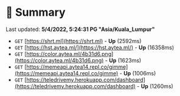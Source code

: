 # 📖 Summary
Last updated: **5/4/2022, 5:24:31 PG "Asia/Kuala_Lumpur"**

- `GET` [https://shrt.ml](https://shrt.ml) - **Up** (2592ms)
- `GET` [https://hst.aytea.ml/](https://hst.aytea.ml/) - **Up** (16358ms)
- `GET` [https://color.aytea.ml/4b31d6.png](https://color.aytea.ml/4b31d6.png) - **Up** (1623ms)
- `GET` [https://memeapi.aytea14.repl.co/gimme](https://memeapi.aytea14.repl.co/gimme) - **Up** (1006ms)
- `GET` [https://teledrivemy.herokuapp.com/dashboard](https://teledrivemy.herokuapp.com/dashboard) - **Up** (1260ms)
